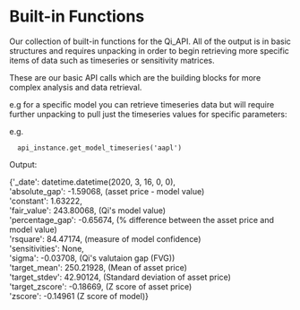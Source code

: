 # Built-in Functions

Our collection of built-in functions for the Qi_API. All of the output is in basic structures and requires unpacking in order to begin retrieving more specific items of data such as timeseries or sensitivity matrices. 

These are our basic API calls which are the building blocks for more complex analysis and data retrieval.


e.g for a specific model you can retrieve timeseries data but will require further unpacking to pull just the timeseries values for specific parameters:



e.g. 

      api_instance.get_model_timeseries('aapl')
      
Output:

{'_date': datetime.datetime(2020, 3, 16, 0, 0), <br>
'absolute_gap': -1.59068,      (asset price - model value) <br>
'constant': 1.63222, <br>
'fair_value': 243.80068,      (Qi's model value) <br>
'percentage_gap': -0.65674,   (% difference between the asset price and model value) <br>
'rsquare': 84.47174,          (measure of model confidence) <br>
'sensitivities': None, <br>
'sigma': -0.03708,            (Qi's valutaion gap (FVG))<br>
'target_mean': 250.21928,     (Mean of asset price) <br>
'target_stdev': 42.90124,     (Standard deviation of asset price) <br>
'target_zscore': -0.18669,    (Z score of asset price) <br>
'zscore': -0.14961            (Z score of model)}

